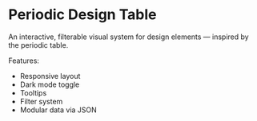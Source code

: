 # Periodic Design Table

An interactive, filterable visual system for design elements — inspired by the periodic table.

Features:
- Responsive layout
- Dark mode toggle
- Tooltips
- Filter system
- Modular data via JSON
